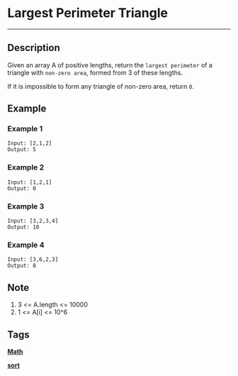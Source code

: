 # Largest Perimeter Triangle
-----
## Description
Given an array A of positive lengths, return the `largest perimeter` of a triangle with `non-zero area`, formed from 3 of these lengths.

If it is impossible to form any triangle of non-zero area, return `0`.

## Example
### Example 1
```
Input: [2,1,2]
Output: 5
```

### Example 2
```
Input: [1,2,1]
Output: 0
```

### Example 3
```
Input: [3,2,3,4]
Output: 10
```

### Example 4
```
Input: [3,6,2,3]
Output: 8
```

## Note
1. 3 <= A.length <= 10000
2. 1 <= A[i] <= 10^6


## Tags
**[Math](https://leetcode.com/tag/math)**

**[sort](https://leetcode.com/tag/sort)**
